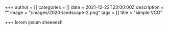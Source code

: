 +++
author = []
categories = []
date = 2021-12-22T23:00:00Z
description = ""
image = "/images/2020-landscape-2.png"
tags = []
title = "simple VCO"

+++
lorem ipsum sheeeesh